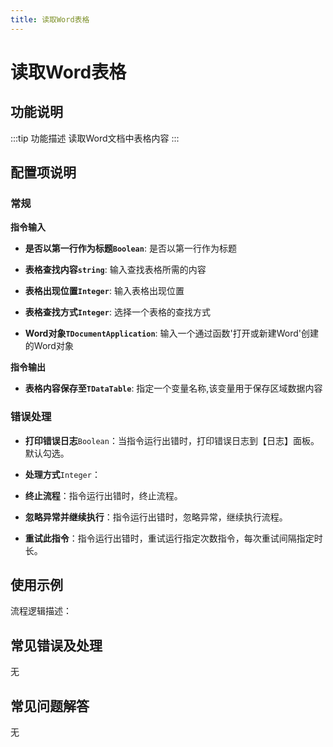 ```yaml
---
title: 读取Word表格
---
```


# 读取Word表格

## 功能说明

:::tip 功能描述
读取Word文档中表格内容
:::

## 配置项说明

### 常规

**指令输入**

- **是否以第一行作为标题`Boolean`**: 是否以第一行作为标题

- **表格查找内容`string`**: 输入查找表格所需的内容

- **表格出现位置`Integer`**: 输入表格出现位置

- **表格查找方式`Integer`**: 选择一个表格的查找方式

- **Word对象`TDocumentApplication`**: 输入一个通过函数'打开或新建Word'创建的Word对象


**指令输出**

- **表格内容保存至`TDataTable`**: 指定一个变量名称,该变量用于保存区域数据内容

### 错误处理

- **打印错误日志**`Boolean`：当指令运行出错时，打印错误日志到【日志】面板。默认勾选。

- **处理方式**`Integer`：

 - **终止流程**：指令运行出错时，终止流程。

 - **忽略异常并继续执行**：指令运行出错时，忽略异常，继续执行流程。

 - **重试此指令**：指令运行出错时，重试运行指定次数指令，每次重试间隔指定时长。

## 使用示例

流程逻辑描述：

## 常见错误及处理

无

## 常见问题解答

无

